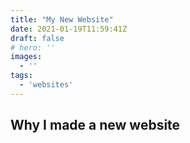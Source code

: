 ```yaml
---
title: "My New Website"
date: 2021-01-19T11:59:41Z
draft: false
# hero: ''
images:
  - ''
tags:
  - 'websites'
---
```


## Why I made a new website
